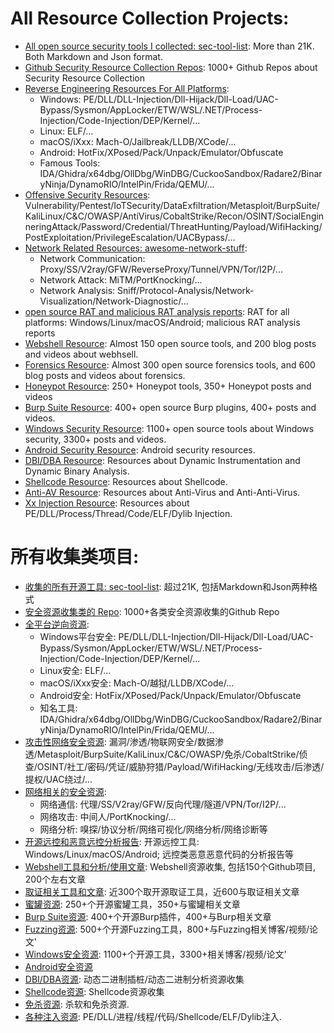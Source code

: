 # All Resource Collection Projects:
- [All open source security tools I collected: sec-tool-list](https://github.com/alphaSeclab/sec-tool-list/blob/master/Readme_en.md): More than 21K. Both Markdown and Json format.
- [Github Security Resource Collection Repos](https://github.com/alphaSeclab/awesome-security-collection/blob/master/Readme_en.md): 1000+ Github Repos about Security Resource Collection
- [Reverse Engineering Resources For All Platforms](https://github.com/alphaSeclab/awesome-reverse-engineering/blob/master/Readme_en.md): 
    - Windows: PE/DLL/DLL-Injection/Dll-Hijack/Dll-Load/UAC-Bypass/Sysmon/AppLocker/ETW/WSL/.NET/Process-Injection/Code-Injection/DEP/Kernel/...
    - Linux: ELF/...
    - macOS/iXxx: Mach-O/Jailbreak/LLDB/XCode/...
    - Android: HotFix/XPosed/Pack/Unpack/Emulator/Obfuscate
    - Famous Tools: IDA/Ghidra/x64dbg/OllDbg/WinDBG/CuckooSandbox/Radare2/BinaryNinja/DynamoRIO/IntelPin/Frida/QEMU/...
- [Offensive Security Resources](https://github.com/alphaSeclab/awesome-cyber-security/blob/master/Readme_en.md): Vulnerability/Pentest/IoTSecurity/DataExfiltration/Metasploit/BurpSuite/KaliLinux/C&C/OWASP/AntiVirus/CobaltStrike/Recon/OSINT/SocialEnginneringAttack/Password/Credential/ThreatHunting/Payload/WifiHacking/PostExploitation/PrivilegeEscalation/UACBypass/...
- [Network Related Resources: awesome-network-stuff](https://github.com/alphaSeclab/awesome-network-stuff/blob/master/Readme_en.md):
    - Network Communication: Proxy/SS/V2ray/GFW/ReverseProxy/Tunnel/VPN/Tor/I2P/...
    - Network Attack: MiTM/PortKnocking/...
    - Network Analysis: Sniff/Protocol-Analysis/Network-Visualization/Network-Diagnostic/...
- [open source RAT and malicious RAT analysis reports](https://github.com/alphaSeclab/awesome-rat/blob/master/Readme_en.md): RAT for all platforms: Windows/Linux/macOS/Android; malicious RAT analysis reports
- [Webshell Resource](https://github.com/alphaSeclab/awesome-webshell/blob/master/Readme_en.md): Almost 150 open source tools, and 200 blog posts and videos about webhsell.
- [Forensics Resource](https://github.com/alphaSeclab/awesome-forensics/blob/master/Readme_en.md): Almost 300 open source forensics tools, and 600 blog posts and videos about forensics.
- [Honeypot Resource](https://github.com/alphaSeclab/awesome-honeypot/blob/master/Readme_en.md): 250+ Honeypot tools, 350+ Honeypot posts and videos
- [Burp Suite Resource](https://github.com/alphaSeclab/awesome-burp-suite/blob/master/Readme_en.md): 400+ open source Burp plugins, 400+ posts and videos.
- [Windows Security Resource](https://github.com/alphaSeclab/windows-security/blob/master/Readme_en.md): 1100+ open source tools about Windows security, 3300+ posts and videos.
- [Android Security Resource](https://github.com/alphaSeclab/android-security/blob/master/Readme_en.md): Android security resources.
- [DBI/DBA Resource](https://github.com/alphaSeclab/DBI-Stuff/blob/master/Readme_en.md): Resources about Dynamic Instrumentation and Dynamic Binary Analysis.
- [Shellcode Resource](https://github.com/alphaSeclab/shellcode-resources/blob/master/Readme_en.md): Resources about Shellcode.
- [Anti-AV Resource](https://github.com/alphaSeclab/anti-av/blob/master/Readme_en.md): Resources about Anti-Virus and Anti-Anti-Virus.
- [Xx Injection Resource](https://github.com/alphaSeclab/injection-stuff/blob/master/Readme_en.md): Resources about PE/DLL/Process/Thread/Code/ELF/Dylib Injection.

# 所有收集类项目:
- [收集的所有开源工具: sec-tool-list](https://github.com/alphaSeclab/sec-tool-list): 超过21K, 包括Markdown和Json两种格式
- [安全资源收集类的 Repo](https://github.com/alphaSeclab/awesome-security-collection): 1000+各类安全资源收集的Github Repo
- [全平台逆向资源](https://github.com/alphaSeclab/awesome-reverse-engineering):
    - Windows平台安全: PE/DLL/DLL-Injection/Dll-Hijack/Dll-Load/UAC-Bypass/Sysmon/AppLocker/ETW/WSL/.NET/Process-Injection/Code-Injection/DEP/Kernel/...
    - Linux安全: ELF/...
    - macOS/iXxx安全: Mach-O/越狱/LLDB/XCode/...
    - Android安全: HotFix/XPosed/Pack/Unpack/Emulator/Obfuscate
    - 知名工具: IDA/Ghidra/x64dbg/OllDbg/WinDBG/CuckooSandbox/Radare2/BinaryNinja/DynamoRIO/IntelPin/Frida/QEMU/...
- [攻击性网络安全资源](https://github.com/alphaSeclab/awesome-cyber-security): 漏洞/渗透/物联网安全/数据渗透/Metasploit/BurpSuite/KaliLinux/C&C/OWASP/免杀/CobaltStrike/侦查/OSINT/社工/密码/凭证/威胁狩猎/Payload/WifiHacking/无线攻击/后渗透/提权/UAC绕过/...
- [网络相关的安全资源](https://github.com/alphaSeclab/awesome-network-stuff): 
    - 网络通信: 代理/SS/V2ray/GFW/反向代理/隧道/VPN/Tor/I2P/...
    - 网络攻击: 中间人/PortKnocking/...
    - 网络分析: 嗅探/协议分析/网络可视化/网络分析/网络诊断等
- [开源远控和恶意远控分析报告](https://github.com/alphaSeclab/awesome-rat): 开源远控工具: Windows/Linux/macOS/Android; 远控类恶意恶意代码的分析报告等
- [Webshell工具和分析/使用文章](https://github.com/alphaSeclab/awesome-webshell): Webshell资源收集, 包括150个Github项目, 200个左右文章
- [取证相关工具和文章](https://github.com/alphaSeclab/awesome-forensics): 近300个取开源取证工具，近600与取证相关文章
- [蜜罐资源](https://github.com/alphaSeclab/awesome-honeypot): 250+个开源蜜罐工具，350+与蜜罐相关文章
- [Burp Suite资源](https://github.com/alphaSeclab/awesome-burp-suite): 400+个开源Burp插件，400+与Burp相关文章
- [Fuzzing资源](https://github.com/alphaSeclab/fuzzing-stuff): 500+个开源Fuzzing工具，800+与Fuzzing相关博客/视频/论文'
- [Windows安全资源](https://github.com/alphaSeclab/windows-security): 1100+个开源工具，3300+相关博客/视频/论文'
- [Android安全资源](https://github.com/alphaSeclab/android-security)
- [DBI/DBA资源](https://github.com/alphaSeclab/DBI-Stuff): 动态二进制插桩/动态二进制分析资源收集
- [Shellcode资源](https://github.com/alphaSeclab/shellcode-resources): Shellcode资源收集
- [免杀资源](https://github.com/alphaSeclab/anti-av): 杀软和免杀资源.
- [各种注入资源](https://github.com/alphaSeclab/injection-stuff): PE/DLL/进程/线程/代码/Shellcode/ELF/Dylib注入.
